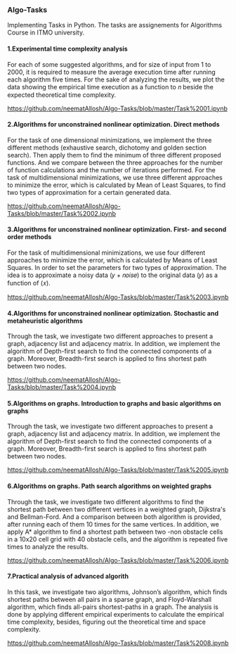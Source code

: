 ### Algo-Tasks
Implementing Tasks in Python.
The tasks are assignements for Algorithms Course in ITMO university.

#### 1.Experimental time complexity analysis
For each of some suggested algorithms, and for size of input from 1 to 2000, it is required
to measure the average execution time after running each algorithm five times. For the sake
of analyzing the results, we plot the data showing the empirical time execution as a function
to 𝑛 beside the expected theoretical time complexity.

https://github.com/neematAllosh/Algo-Tasks/blob/master/Task%2001.ipynb

#### 2.Algorithms for unconstrained nonlinear optimization. Direct methods
For the task of one dimensional minimizations, we implement the three different methods (exhaustive search, dichotomy and golden section search). Then apply them to find the
minimum of three different proposed functions. And we compare between the three approaches for the number of function calculations and the number of iterations performed.
For the task of multidimensional minimizations, we use three different approaches to minimize the error, which is calculated by Mean of Least Squares, to find two types of
approximation for a certain generated data.

https://github.com/neematAllosh/Algo-Tasks/blob/master/Task%2002.ipynb

#### 3.Algorithms for unconstrained nonlinear optimization. First- and second order methods
For the task of multidimensional minimizations, we use four different approaches to minimize the error, which is calculated by Means of Least Squares. In order to set the
parameters for two types of approximation. The idea is to approximate a noisy data (𝑦 + 𝑛𝑜𝑖𝑠𝑒) to the original data (𝑦) as a function of (𝑥).

https://github.com/neematAllosh/Algo-Tasks/blob/master/Task%2003.ipynb

#### 4.Algorithms for unconstrained nonlinear optimization. Stochastic and metaheuristic algorithms
Through the task, we investigate two different approaches to present a graph, adjacency
list and adjacency matrix. In addition, we implement the algorithm of Depth-first search to
find the connected components of a graph. Moreover, Breadth-first search is applied to fins
shortest path between two nodes.

https://github.com/neematAllosh/Algo-Tasks/blob/master/Task%2004.ipynb

#### 5.Algorithms on graphs. Introduction to graphs and basic algorithms on graphs
Through the task, we investigate two different approaches to present a graph, adjacency
list and adjacency matrix. In addition, we implement the algorithm of Depth-first search to
find the connected components of a graph. Moreover, Breadth-first search is applied to fins
shortest path between two nodes.

https://github.com/neematAllosh/Algo-Tasks/blob/master/Task%2005.ipynb

#### 6.Algorithms on graphs. Path search algorithms on weighted graphs
Through the task, we investigate two different algorithms to find the shortest path between
two different vertices in a weighted graph, Dijkstra's and Bellman-Ford. And a comparison
between both algorithm is provided, after running each of them 10 times for the same
vertices. In addition, we apply A* algorithm to find a shortest path between two -non
obstacle cells in a 10x20 cell grid with 40 obstacle cells, and the algorithm is repeated five
times to analyze the results.

https://github.com/neematAllosh/Algo-Tasks/blob/master/Task%2006.ipynb

#### 7.Practical analysis of advanced algorith
In this task, we investigate two algorithms, Johnson’s algorithm, which finds shortest paths
between all pairs in a sparse graph, and Floyd-Warshall algorithm, which finds all-pairs
shortest-paths in a graph. The analysis is done by applying different empirical experiments
to calculate the empirical time complexity, besides, figuring out the theoretical time and
space complexity.

https://github.com/neematAllosh/Algo-Tasks/blob/master/Task%2008.ipynb
